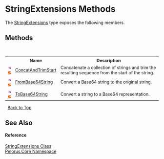 # StringExtensions Methods
 

The <a href="AB421229">StringExtensions</a> type exposes the following members.


## Methods
&nbsp;<table><tr><th></th><th>Name</th><th>Description</th></tr><tr><td>![Public method](media/pubmethod.gif "Public method")![Static member](media/static.gif "Static member")</td><td><a href="6C90DCD7">ConcatAndTrimStart</a></td><td>
Concatenate a collection of strings and trim the resulting sequence from the start of the string.</td></tr><tr><td>![Public method](media/pubmethod.gif "Public method")![Static member](media/static.gif "Static member")</td><td><a href="2BD605AF">FromBase64String</a></td><td>
Convert a Base64 string to the original string.</td></tr><tr><td>![Public method](media/pubmethod.gif "Public method")![Static member](media/static.gif "Static member")</td><td><a href="91C893F5">ToBase64String</a></td><td>
Convert a string to a Base64 representation.</td></tr></table>&nbsp;
<a href="#stringextensions-methods">Back to Top</a>

## See Also


#### Reference
<a href="AB421229">StringExtensions Class</a><br /><a href="CB7C5302">Pelorus.Core Namespace</a><br />